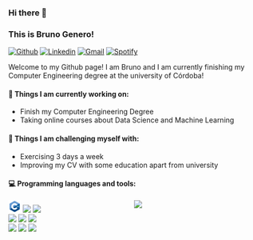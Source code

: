 ### Hi there 👋 
### This is Bruno Genero!

[![Github](https://img.shields.io/badge/-Github-000?style=flat&logo=Github&logoColor=white)](https://github.com/generobruno)
[![Linkedin](https://img.shields.io/badge/-LinkedIn-blue?style=flat&logo=Linkedin&logoColor=white)](https://www.linkedin.com/in/generobruno)
[![Gmail](https://img.shields.io/badge/-Gmail-c14438?style=flat&logo=Gmail&logoColor=white)](mailto:generobruno@gmail.com)
[![Spotify](https://img.shields.io/badge/-Spotify-1DB954?style=flat&logo=Spotify&logoColor=white)](https://open.spotify.com/user/brunogenero)

Welcome to my Github page! I am Bruno and I am currently finishing my Computer Engineering degree at the university of Córdoba! 

#### 🌱 Things I am currently working on: 
- Finish my Computer Engineering Degree  
- Taking online courses about Data Science and Machine Learning

#### :muscle: Things I am challenging myself with:
- Exercising 3 days a week
- Improving my CV with some education apart from university

#### :computer: Programming languages and tools: 
<p>
	<img width="50%" align="right" src="https://github-readme-stats.vercel.app/api?username=generobruno&show_icons=true&hide_border=true" />

<code><img width="5%" src="https://github.com/vscode-icons/vscode-icons/blob/master/icons/file_type_cpp3.svg"></code>
<code><img width="10%" src="https://www.vectorlogo.zone/logos/java/java-ar21.svg"></code>
<code><img width="10%" src="https://www.vectorlogo.zone/logos/python/python-ar21.svg"></code>
<br />
<code><img width="5%" src="https://github.com/abrahamcalf/programming-languages-logos/blob/master/src/c/c.svg"></code>
<code><img width="10%" src="https://www.vectorlogo.zone/logos/git-scm/git-scm-ar21.svg"></code>
<code><img width="10%" src="https://www.vectorlogo.zone/logos/github/github-ar21.svg"></code>
<br />
<code><img width="5%" src="https://www.vectorlogo.zone/logos/visualstudio_code/visualstudio_code-icon.svg"></code>
<code><img width="10%" src="https://www.vectorlogo.zone/logos/trello/trello-ar21.svg"></code>
<code><img width="10%" src="https://www.vectorlogo.zone/logos/linux/linux-ar21.svg"></code>
</p>
